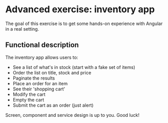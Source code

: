 # Advanced exercise: inventory app

The goal of this exercise is to get some hands-on experience with Angular in a real setting.

## Functional description

The inventory app allows users to:

- See a list of what's in stock (start with a fake set of items)
- Order the list on title, stock and price
- Paginate the results
- Place an order for an item
- See their 'shopping cart'
- Modify the cart
- Empty the cart
- Submit the cart as an order (just alert)

Screen, component and service design is up to you. Good luck!

